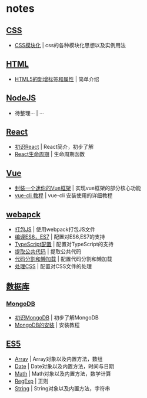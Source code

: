 # notes

## [CSS](./CSS)
- [CSS模块化](./CSS/CSS模块化.md) | css的各种模块化思想以及实例用法

## [HTML](./HTML)

- [HTML5的新增标签和属性](./HTML/HTML5的新增标签和属性.md) | 简单介绍



## [NodeJS](./NodeJS)
- 待整理··· | ···      




## [React](./react)
- [初识React](./react/react.md)             | React简介，初步了解
- [React生命周期](./react/react生命周期.md) | 生命周期函数        



## [Vue](./Vue)
- [封装一个迷你的Vue框架](./Vue/封装一个迷你Vue框架.md) | 实现vue框架的部分核心功能
- [vue-cli 教程](./Vue/vue-cli(vue脚手架)超详细教程.md) | vue-cli 安装使用的详细教程




## [webapck](./webpack学习笔记)

- [打包JS](./webpack学习笔记/3-2-打包js/打包JS.md)             | 使用webpack打包JS文件 
- [编译ES6，ES7](./webpack学习笔记/3-3-编译ES6-7/编译ES6-7.md) | 配置对ES6,ES7的支持   
- [TypeScript配置](./webpack学习笔记/3-4-TypeScript配置/Typescript配置.md) | 配置对TypeScript的支持
- [提取公共代码](./webpack学习笔记/3-5提取公共代码/提取公共代码.md) | 提取公共代码          
- [代码分割和懒加载](./webpack学习笔记/3-6代码分割和懒加载/代码分割和懒加载.md) | 配置代码分割和懒加载  
- [处理CSS](./webpack学习笔记/3-9处理CSS/处理CSS.md)           | 配置对CSS文件的处理   




## [数据库](./数据库)
### [MongoDB](./数据库/MongoDB)
- [初识MongoDB](./数据库/MongoDB/初识MongoDB.md)     | 初步了解MongoDB
- [MongoDB的安装](./数据库/MongoDB/MongoDB的安装.md) | 安装教程       



## [ES5](./ES5)
- [Array](./ES5/Array.md)   | Array对象以及内置方法，数组     
- [Date](./ES5/Date.md)     | Date对象以及内置方法，时间与日期
- [Math](./ES5/Math.md)     | Math对象以及内置方法，数学计算  
- [RegExp](./ES5/RegExp.md) | 正则                            
- [String](./ES5/String.md) | String对象以及内置方法，字符串  


